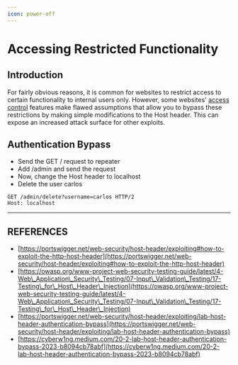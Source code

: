 ```yaml
---
icon: power-off
---
```


# Accessing Restricted Functionality

## Introduction

For fairly obvious reasons, it is common for websites to restrict access to certain functionality to internal users only. However, some websites' [access control](https://portswigger.net/web-security/access-control) features make flawed assumptions that allow you to bypass these restrictions by making simple modifications to the Host header. This can expose an increased attack surface for other exploits.

## Authentication Bypass

* Send the GET / request to repeater
* Add /admin and send the request
* Now, change the Host header to localhost
* Delete the user carlos

```
GET /admin/delete?username=carlos HTTP/2
Host: localhost
```





***

## REFERENCES

* [https://portswigger.net/web-security/host-header/exploiting#how-to-exploit-the-http-host-header](https://portswigger.net/web-security/host-header/exploiting#how-to-exploit-the-http-host-header)
* [https://owasp.org/www-project-web-security-testing-guide/latest/4-Web\_Application\_Security\_Testing/07-Input\_Validation\_Testing/17-Testing\_for\_Host\_Header\_Injection](https://owasp.org/www-project-web-security-testing-guide/latest/4-Web\_Application\_Security\_Testing/07-Input\_Validation\_Testing/17-Testing\_for\_Host\_Header\_Injection)
* [https://portswigger.net/web-security/host-header/exploiting/lab-host-header-authentication-bypass](https://portswigger.net/web-security/host-header/exploiting/lab-host-header-authentication-bypass)
* [https://cyberw1ng.medium.com/20-2-lab-host-header-authentication-bypass-2023-b8094cb78abf](https://cyberw1ng.medium.com/20-2-lab-host-header-authentication-bypass-2023-b8094cb78abf)





